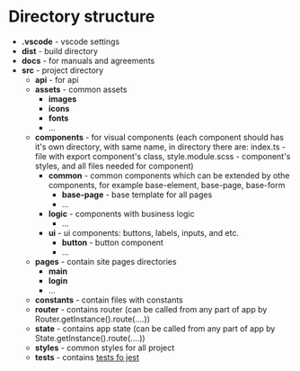# Directory structure

- **.vscode** - vscode settings
- **dist** - build directory
- **docs** - for manuals and agreements
- **src** - project directory
  - **api** - for api
  - **assets** - common assets
    - **images**
    - **icons**
    - **fonts**
    - ...
  - **components** - for visual components (each component should has it's own directory, with same name, in directory there are: index.ts - file with export component's class, style.module.scss - component's styles, and all files needed for component)
    - **common** - common components which can be extended by othe components, for example base-element, base-page, base-form
      - **base-page** - base template for all pages
      - ...
    - **logic** - components with business logic
      - ...
    - **ui** - ui components: buttons, labels, inputs, and etc.
      - **button** - button component
      - ...
  - **pages** - contain site pages directories
    - **main**
    - **login**
    - ...
  - **constants** - contain files with constants
  - **router** - contains router (can be called from any part of app by Router.getInstance().route(....))
  - **state** - contains app state (can be called from any part of app by State.getInstance().route(....))
  - **styles** - common styles for all project
  - **tests** - contains [tests fo jest](./tests.md)
